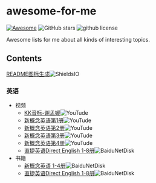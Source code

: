 # awesome-for-me
[![Awesome](https://awesome.re/badge-flat2.svg)](https://awesome.re)
![GitHub stars](https://img.shields.io/github/stars/dreamkong/awesome-for-me?style=flat-square)
![github license](https://img.shields.io/github/license/dreamkong/awesome-for-me?style=flat-square)

Awesome lists for me about all kinds of interesting topics.

## Contents

[README图标生成](https://shields.io/)![ShieldsIO](https://img.shields.io/badge/Shields-IO-black?style=flat-square&logo=shieldsdotio)

### 英语

* 视频
  * [KK音标-谢孟媛](https://www.youtube.com/playlist?list=PLaYqF7AnyNPd86-BJip5ldg6vw4lcZzxx)![YouTude](https://img.shields.io/badge/-YouTube-ff0000?style=flat-square&logo=youtube)
  * [新概念英语第1册](https://www.youtube.com/playlist?list=PLaYqF7AnyNPebzL8P8M_9a3F7O61JPEcN)![YouTude](https://img.shields.io/badge/-YouTube-ff0000?style=flat-square&logo=youtube)
  * [新概念英语第2册](https://www.youtube.com/playlist?list=PLaYqF7AnyNPcOuw8zxmWD9ZeAstPRDhWe)![YouTude](https://img.shields.io/badge/-YouTube-ff0000?style=flat-square&logo=youtube)
  * [新概念英语第3册](https://www.youtube.com/playlist?list=PLaYqF7AnyNPeavnXug0EvfsF_5bnGBz44)![YouTude](https://img.shields.io/badge/-YouTube-ff0000?style=flat-square&logo=youtube)
  * [新概念英语第4册](https://www.youtube.com/playlist?list=PLaYqF7AnyNPeavnXug0EvfsF_5bnGBz44)![YouTude](https://img.shields.io/badge/-YouTube-ff0000?style=flat-square&logo=youtube)
  * [直捷英语Direct English 1-8册](https://pan.baidu.com/s/1lOlDTrzZgJFliENsXshreQ?pwd=dk66)![BaiduNetDisk](https://img.shields.io/badge/-百度网盘-09aaff?style=flat-square&logo=baidu)
* 书籍
  * [新概念英语 1-4册](https://www.aliyundrive.com/s/CNtQbVcQ8vW)![BaiduNetDisk](https://img.shields.io/badge/-阿里云盘-6c80e5?style=flat-square&logo=alibabacloud)
  * [直捷英语Direct English 1-8册](https://pan.baidu.com/s/1lOlDTrzZgJFliENsXshreQ?pwd=dk66)![BaiduNetDisk](https://img.shields.io/badge/-百度网盘-09aaff?style=flat-square&logo=baidu)

